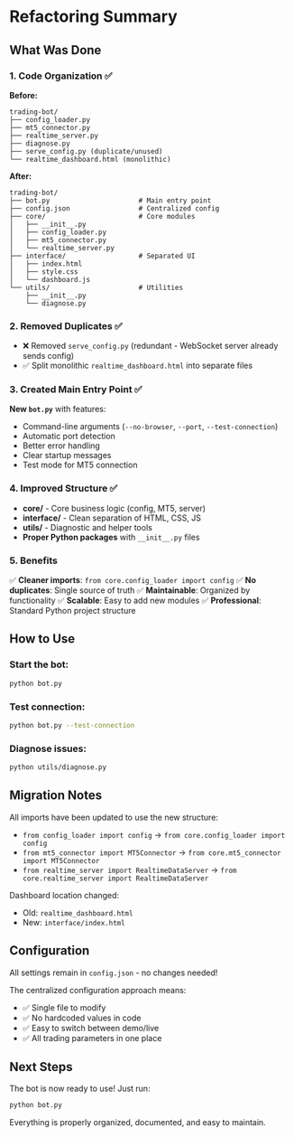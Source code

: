 # Refactoring Summary

## What Was Done

### 1. Code Organization ✅

**Before:**
```
trading-bot/
├── config_loader.py
├── mt5_connector.py
├── realtime_server.py
├── diagnose.py
├── serve_config.py (duplicate/unused)
└── realtime_dashboard.html (monolithic)
```

**After:**
```
trading-bot/
├── bot.py                      # Main entry point
├── config.json                 # Centralized config
├── core/                       # Core modules
│   ├── __init__.py
│   ├── config_loader.py
│   ├── mt5_connector.py
│   └── realtime_server.py
├── interface/                  # Separated UI
│   ├── index.html
│   ├── style.css
│   └── dashboard.js
└── utils/                      # Utilities
    ├── __init__.py
    └── diagnose.py
```

### 2. Removed Duplicates ✅

- ❌ Removed `serve_config.py` (redundant - WebSocket server already sends config)
- ✅ Split monolithic `realtime_dashboard.html` into separate files

### 3. Created Main Entry Point ✅

**New `bot.py`** with features:
- Command-line arguments (`--no-browser`, `--port`, `--test-connection`)
- Automatic port detection
- Better error handling
- Clear startup messages
- Test mode for MT5 connection

### 4. Improved Structure ✅

- **core/** - Core business logic (config, MT5, server)
- **interface/** - Clean separation of HTML, CSS, JS
- **utils/** - Diagnostic and helper tools
- **Proper Python packages** with `__init__.py` files

### 5. Benefits

✅ **Cleaner imports**: `from core.config_loader import config`
✅ **No duplicates**: Single source of truth
✅ **Maintainable**: Organized by functionality
✅ **Scalable**: Easy to add new modules
✅ **Professional**: Standard Python project structure

## How to Use

### Start the bot:
```bash
python bot.py
```

### Test connection:
```bash
python bot.py --test-connection
```

### Diagnose issues:
```bash
python utils/diagnose.py
```

## Migration Notes

All imports have been updated to use the new structure:
- `from config_loader import config` → `from core.config_loader import config`
- `from mt5_connector import MT5Connector` → `from core.mt5_connector import MT5Connector`
- `from realtime_server import RealtimeDataServer` → `from core.realtime_server import RealtimeDataServer`

Dashboard location changed:
- Old: `realtime_dashboard.html`
- New: `interface/index.html`

## Configuration

All settings remain in `config.json` - no changes needed!

The centralized configuration approach means:
- ✅ Single file to modify
- ✅ No hardcoded values in code
- ✅ Easy to switch between demo/live
- ✅ All trading parameters in one place

## Next Steps

The bot is now ready to use! Just run:
```bash
python bot.py
```

Everything is properly organized, documented, and easy to maintain.
